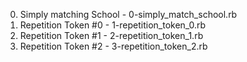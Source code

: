 0. Simply matching School - 0-simply_match_school.rb
1. Repetition Token #0 - 1-repetition_token_0.rb
2. Repetition Token #1 - 2-repetition_token_1.rb
3. Repetition Token #2 - 3-repetition_token_2.rb

